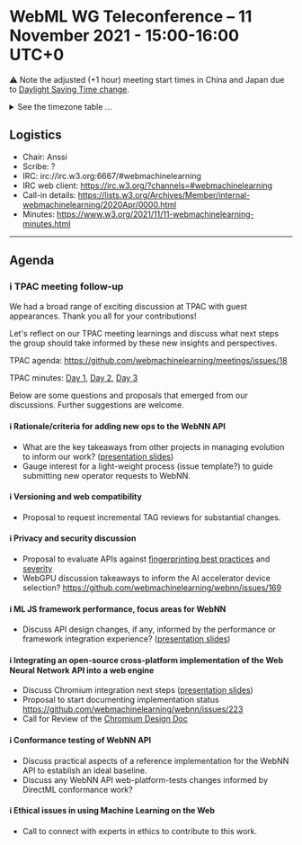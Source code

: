 # WebML WG Teleconference – 11 November 2021 - 15:00-16:00 UTC+0

:warning: Note the adjusted (+1 hour) meeting start times in China and Japan due to [Daylight Saving Time change](https://www.timeanddate.com/time/dst/events.html).

<details><summary>See the timezone table ...</summary>
<table>
<tr><td> San Francisco (U.S.A. - California) <td> Thu, 11 November 2021 <td> 07:00 <td> UTC-8 hours
<tr><td> Boston (U.S.A. - Massachusetts) <td> Thu, 11 November 2021 <td> 10:00 <td> UTC-5 hours
<tr><td> London (United Kingdom - England) <td> Thu, 11 November 2021 <td> 15:00 <td> UTC+0 hours
<tr><td> Berlin (Germany) <td> Thu, 11 November 2021 <td> 16:00 <td> UTC+1 hours
<tr><td> Helsinki (Finland) <td> Thu, 11 November 2021 <td> 17:00 <td> UTC+2 hours
<tr><td> Shanghai (China) <td> Thu, 11 November 2021 <td> 23:00 <td> UTC+8 hours
<tr><td> Tokyo (Japan) <td> Fri, 12 November 2021 <td> 00:00 <td> UTC+9 hours
<tr><td> Corresponding UTC (GMT) <td> Thu, 11 November 2021 <td colspan=2> 15:00 UTC
</table>

Other locations: https://www.timeanddate.com/worldclock/fixedtime.html?iso=20211111T15
  </details>
  
## Logistics

* Chair: Anssi
* Scribe: ?
* IRC: irc://irc.w3.org:6667/#webmachinelearning
* IRC web client: https://irc.w3.org/?channels=#webmachinelearning
* Call-in details: https://lists.w3.org/Archives/Member/internal-webmachinelearning/2020Apr/0000.html
* Minutes: https://www.w3.org/2021/11/11-webmachinelearning-minutes.html
  
---

## Agenda

### ℹ️ TPAC meeting follow-up

We had a broad range of exciting discussion at TPAC with guest appearances. Thank you all for your contributions!

Let's reflect on our TPAC meeting learnings and discuss what next steps the group should take informed by these new insights and perspectives.

TPAC agenda: https://github.com/webmachinelearning/meetings/issues/18

TPAC minutes: [Day 1](https://www.w3.org/2021/10/26-webmachinelearning-minutes.html), [Day 2](https://www.w3.org/2021/10/27-webmachinelearning-minutes.html), [Day 3](https://www.w3.org/2021/10/28-webmachinelearning-minutes.html)

Below are some questions and proposals that emerged from our discussions. Further suggestions are welcome.

#### ℹ️ Rationale/criteria for adding new ops to the WebNN API
   - What are the key takeaways from other projects in managing evolution to inform our work? ([presentation slides](https://github.com/webmachinelearning/meetings/files/7475656/W3C.Adding.new.Operators.pdf))
   - Gauge interest for a light-weight process (issue template?) to guide submitting new operator requests to WebNN.

#### ℹ️ Versioning and web compatibility
   - Proposal to request incremental TAG reviews for substantial changes.

#### ℹ️ Privacy and security discussion
   - Proposal to evaluate APIs against [fingerprinting best practices](https://www.w3.org/TR/fingerprinting-guidance/#bp-summary) and [severity](https://www.w3.org/TR/fingerprinting-guidance/#identifying-fingerprinting-surface-and-evaluating-severity)
   - WebGPU discussion takeaways to inform the AI accelerator device selection? https://github.com/webmachinelearning/webnn/issues/169

#### ℹ️ ML JS framework performance, focus areas for WebNN
   - Discuss API design changes, if any, informed by the performance or framework integration experience? ([presentation slides](https://lists.w3.org/Archives/Public/www-archive/2021Oct/att-0014/WebNN_ML_JS_Framework_Performance.pdf))

#### ℹ️ Integrating an open-source cross-platform implementation of the Web Neural Network API into a web engine
   - Discuss Chromium integration next steps ([presentation slides](https://lists.w3.org/Archives/Public/www-archive/2021Oct/att-0015/Integrate_WebNN-native_into_Chromium_TPAC.pdf))
   - Proposal to start documenting implementation status https://github.com/webmachinelearning/webnn/issues/223
   - Call for Review of the [Chromium Design Doc](https://docs.google.com/document/d/1KDVuz38fx3SpLVdE8FzCCqASjFfOBXcJWj124jP7ZZ4/)

#### ℹ️ Conformance testing of WebNN API
   - Discuss practical aspects of a reference implementation for the WebNN API to establish an ideal baseline.
   - Discuss any WebNN API web-platform-tests changes informed by DirectML conformance work?

#### ℹ️ Ethical issues in using Machine Learning on the Web
   - Call to connect with experts in ethics to contribute to this work.
